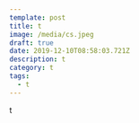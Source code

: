 ```yaml
---
template: post
title: t
image: /media/cs.jpeg
draft: true
date: 2019-12-10T08:58:03.721Z
description: t
category: t
tags:
  - t
---
```

t
